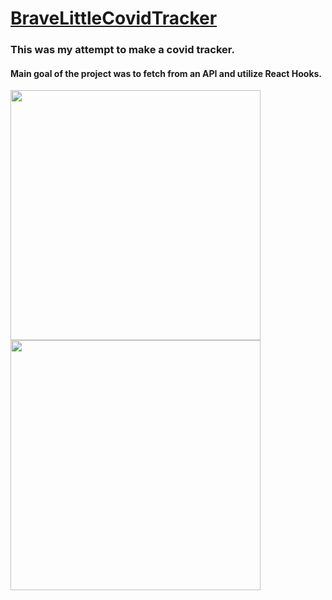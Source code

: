 # [BraveLittleCovidTracker](https://bravelittletodolist.github.io/BraveLittleCovidTracker/)

### This was my attempt to make a covid tracker.  
#### Main goal of the project was to fetch from an API and utilize React Hooks.





<img src="https://i.imgur.com/UDE4bxv.png" width="400px">
<img src="https://i.imgur.com/is3z2q6.png" width="400px">
